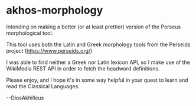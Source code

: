 # akhos-morphology

Intending on making a better (or at least prettier) version of the Perseus morphological tool.

This tool uses both the Latin and Greek morphology tools from the Perseids project (https://www.perseids.org/)

I was able to find neither a Greek nor Latin lexicon API, so I make use of the WikiMedia REST API in order to fetch the headword definitions.

Please enjoy, and I hope it's in some way helpful in your quest to learn and read the Classical Languages.

--DiosAkhilleus